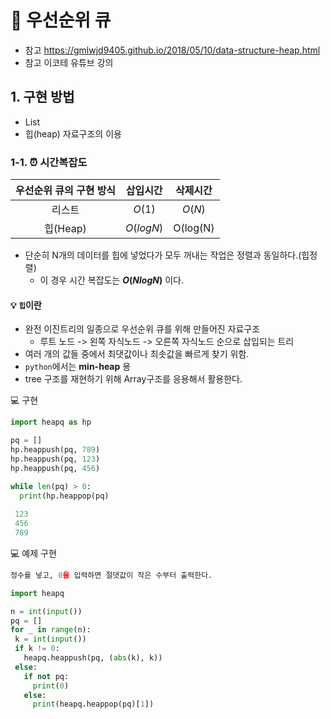 # 📌 우선순위 큐
- 참고 https://gmlwjd9405.github.io/2018/05/10/data-structure-heap.html
- 참고 이코테 유튜브 강의 
## 1. 구현 방법
- List 
- 힙(heap) 자료구조의 이용
### 1-1. ⏰ 시간복잡도


|우선순위 큐의 구현 방식|삽입시간|삭제시간|
|:--:|:--:|:--:|
|리스트| $O(1)$|$O(N)$|
|힙(Heap)|$O(logN)$|O(log(N)|

- 단순히 N개의 데이터를 힙에 넣었다가 모두 꺼내는 작업은 정렬과 동일하다.(힙정렬)
  - 이 경우 시간 복잡도는 **$O(NlogN)$** 이다.

#### 💡 `힙`이란

- 완전 이진트리의 일종으로 우선순위 큐를 위해 만들어진 자료구조
  - 루트 노드  -> 왼쪽 자식노드 -> 오른쪽 자식노드 순으로 삽입되는 트리 
- 여러 개의 값들 중에서 최댓값이나 최솟값을 빠르게 찾기 위함.
- `python`에서는 **min-heap** 용
- tree 구조를 재현하기 위해 Array구조를 응용해서 활용한다.

💻 구현
```python
import heapq as hp

pq = []
hp.heappush(pq, 789)
hp.heappush(pq, 123)
hp.heappush(pq, 456)

while len(pq) > 0:
  print(hp.heappop(pq)
  
 123
 456
 789
 ```
 
 💻 예제 구현
 ```python
 정수를 넣고, 0을 입력하면 절댓값이 작은 수부터 출력한다.
 
 import heapq

n = int(input())
pq = []
for _ in range(n):
  k = int(input())
  if k != 0:
    heapq.heappush(pq, (abs(k), k))
  else:
    if not pq:
      print(0)
    else:
      print(heapq.heappop(pq)[1])
```
